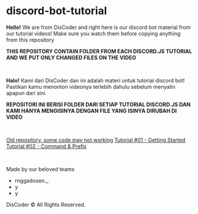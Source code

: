 # discord-bot-tutorial

**Hello!**
We are from DisCoder and right here is our discord bot material from our tutorial videos!
Make sure you watch them before copying anything from this repository

**THIS REPOSITORY CONTAIN FOLDER FROM EACH DISCORD.JS TUTORIAL AND WE PUT ONLY CHANGED FILES ON THE VIDEO**

</br>

**Halo!**
Kami dari DisCoder dan ini adalah materi untuk tutorial discord bot!
Pastikan kamu menonton videonya terlebih dahulu sebelum menyalin apapun dari sini

**REPOSITORI INI BERISI FOLDER DARI SETIAP TUTORIAL DISCORD.JS DAN KAMI HANYA MENGISINYA DENGAN FILE YANG ISINYA DIRUBAH DI VIDEO**

</br>

[Old repository, some code may not working](https://github.com/DisCoderID/discord-bot-tutorial-old)
[Tutorial #01 - Getting Started](https://youtu.be/Y3mFZYhUu9o)\
[Tutorial #02 - Command & Prefix](https://youtu.be/a3aIzDYZ3B4)

</br>

Made by our beloved teams
- rnggadosen._
- y
- y

DisCoder © All Rights Reserved.
